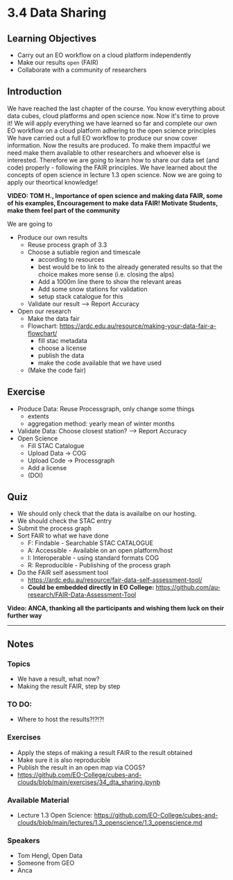 # 3.4 Data Sharing

## Learning Objectives
- Carry out an EO workflow on a cloud platform independently
- Make our results `open` (FAIR)
- Collaborate with a community of researchers

## Introduction
We have reached the last chapter of the course. You know everything about data cubes, cloud platforms and open science now. Now it's time to prove it! We will apply everything we have learned so far and complete our own EO workflow on a cloud platform adhering to the open science principles
We have carried out a full EO workflow to produce our snow cover information. Now the results are produced. To make them impactful we need make them available to other researchers and whoever else is interested. Therefore we are going to learn how to share our data set (and code) properly - following the FAIR principles. We have learned about the concepts of open science in lecture 1.3 open science. Now we are going to apply our theortical knowledge!

 **VIDEO: TOM H., Importance of open science and making data FAIR, some of his examples, Encouragement to make data FAIR! Motivate Students, make them feel part of the community**

We are going to
- Produce our own results
  - Reuse process graph of 3.3
  - Choose a sutiable region and timescale 
    - according to resources
    - best would be to link to the already generated results so that the choice makes more sense (i.e. closing the alps)
    - Add a 1000m line there to show the relevant areas
    - Add some snow stations for validation
    - setup stack catalogue for this
  - Validate our result --> Report Accuracy
- Open our research
  - Make the data fair
  - Flowchart: https://ardc.edu.au/resource/making-your-data-fair-a-flowchart/
    - fill stac metadata
    - choose a license
    - publish the data
    - make the code available that we have used
  - (Make the code fair) 

## Exercise
- Produce Data: Reuse Processgraph, only change some things
   - extents
   - aggregation method: yearly mean of winter months
- Validate Data: Choose closest station? --> Report Accuracy
- Open Science
  - Fill STAC Catalogue
  - Upload Data -> COG
  - Upload Code -> Processgraph
  - Add a license
  - (DOI)

## Quiz
- We should only check that the data is availalbe on our hosting.
- We should check the STAC entry
- Submit the process graph 
- Sort FAIR to what we have done
  - F: Findable - Searchable STAC CATALOGUE
  - A: Accessible - Available on an open platform/host
  - I: Interoperable - using standard formats COG
  - R: Reproducible - Publishing of the process graph 
- Do the FAIR self asessment tool
  - https://ardc.edu.au/resource/fair-data-self-assessment-tool/
  - **Could be embedded directly in EO College:** https://github.com/au-research/FAIR-Data-Assessment-Tool

**Video: ANCA, thanking all the participants and wishing them luck on their further way**

---
## Notes
### Topics
- We have a result, what now?
- Making the result FAIR, step by step

### TO DO:
- Where to host the results?!?!?!

### Exercises
- Apply the steps of making a result FAIR to the result obtained
- Make sure it is also reproducible
- Publish the result in an open map via COGS?
- https://github.com/EO-College/cubes-and-clouds/blob/main/exercises/34_dta_sharing.ipynb

### Available Material
- Lecture 1.3 Open Science: https://github.com/EO-College/cubes-and-clouds/blob/main/lectures/1.3_openscience/1.3_openscience.md

### Speakers
- Tom Hengl, Open Data
- Someone from GEO
- Anca
